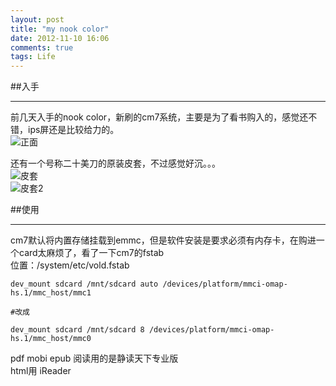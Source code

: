 ```yaml
---
layout: post
title: "my nook color"
date: 2012-11-10 16:06
comments: true
tags: Life
---
```

##入手
* * *
前几天入手的nook color，新刷的cm7系统，主要是为了看书购入的，感觉还不错，ips屏还是比较给力的。  
![正面](http://pic.yupoo.com/waqei_v/Cpdaqzbo/14tRpy.jpg)  

<!--more-->
还有一个号称二十美刀的原装皮套，不过感觉好沉。。。  
![皮套](http://pic.yupoo.com/waqei_v/CpdapX9W/pV950.jpg)  
![皮套2](http://pic.yupoo.com/waqei_v/CpdaqExr/N4JFS.jpg)  

##使用
*  * *
cm7默认将内置存储挂载到emmc，但是软件安装是要求必须有内存卡，在购进一个card太麻烦了，看了一下cm7的fstab  
位置：/system/etc/vold.fstab
	
	dev_mount sdcard /mnt/sdcard auto /devices/platform/mmci-omap-hs.1/mmc_host/mmc1
	
	#改成

	dev_mount sdcard /mnt/sdcard 8 /devices/platform/mmci-omap-hs.1/mmc_host/mmc0

pdf mobi epub 阅读用的是静读天下专业版  
html用 iReader
